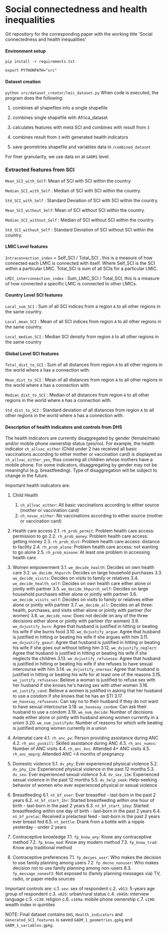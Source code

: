 # Social connectedness and health inequalities

Git repository for the corresponding paper with the working title 'Social connectedness and health inequalities'

#### Environment setup

``` pip install -r requirements.txt ```

``` export PYTHONPATH="src" ```

#### Dataset creation

``` python src/dataset_creator/lmic_dataset.py ```
When code is executed, the program does the following:


1. combines all shapefiles into a single shapefile

2. combines single shapefile with Africa_dataset

3. calculates features with meta SCI and combines with result from `3`

4. combines result from `3` with generated health indicators

6. save geometries shapefile and variables data in ``` /combined_dataset ```

For finer granularity, we use data on at ```GADM1``` level.

### Extracted features from SCI

```Mean_SCI_with_Self```: Mean of SCI with SCI within the country.

```Median_SCI_with_Self``` : Median of SCI with SCI within the country.

```Std_SCI_with_Self``` : Standard Deviation of SCI with SCI within the country.

```Mean_SCI_without_Self```: Mean of SCI without SCI within the country.

```Median_SCI_without_Self``` : Median of SCI without SCI within the country.

```Std_SCI_without_Self``` : Standard Deviation of SCI without SCI within the country.

#### LMIC Level features

```Intraconnection_index``` = Self_SCI / Total_SCI , this is a measure of how connected each LMIC is connected
with itself. Where Self_SCI is the SCI within a particular LMIC. Total_SCI is sum of all SCIs for a
particular LMIC.

```LMIC_interconnection_index``` : Sum_LMIC_SCI / Total_SCI, this is a measure of how connected a specific LMIC
is connected to other LMICs.


#### Country Level SCI features

```Local_sum_SCI``` : Sum of all SCI indices from a region `A` to all other regions in the same country.

```Local_mean_SCI``` : Mean of all SCI indices from region `A` to all other regions in the same country.

```Local_median_SCI``` : Median SCI density from region `A` to all other regions in the same country

#### Global Level SCI features

```Total_dist_to_SCI``` : Sum of all distances from region `A` to all other regions in the world where `A` has a
connection with.

```Mean_dist_to_SCI``` : Mean of all distances from region `A` to all other regions in the world where `A` has a
connection with.

```Median_dist_to_SCI``` : Median of all distances from region `A` to all other regions in the world where `A` has a
connection with.

```Std_dist_to_SCI``` : Standard deviation of all distances from region `A` to all other regions in the world where `A`
has a connection with.

#### Description of health indicators and controls from DHS

The health indicators are currently disaggregated by gender (female/male) and/or mobile phone ownership status (yes/no).
For example, the health indicator ```ch_allvac_either``` (Child under 2 has received all basic vaccinations according to
either mother or vaccination card) is displayed as ```ch_allvac_either_yes```, thus covering all children whose mothers
have a mobile phone. For some indicators, disaggregating by gender may not be meaningful (e.g. breastfeeding). Type of
disaggregation will be subject to change in the future.

Important health indicators are:

1. Child Health
   1. ```ch_allvac_either```: All basic vaccinations according to either source (mother or vaccination card)
   2. ```ch_novac_either```: No vaccinations according to either source (mother or vaccination card)
2. Health care access
2.1. ```rh_prob_permit```: Problem health care access: permission to go
2.2. ```rh_prob_money```: Problem health care access: getting money
2.3. ```rh_prob_dist```: Problem health care access: distance to facility
2.4. ```rh_prob_alone```: Problem health care access: not wanting to go alone
2.5. ```rh_prob_minone```: At least one problem in accessing health care

3. Women empowerment
3.1. ```we_decide_health```: Decides on own health care
3.2. ```we_decide_hhpurch```: Decides on large household purchases
3.3. ```we_decide_visits```: Decides on visits to family or relatives
3.4. ```we_decide_health_self```: Decides on own health care either alone or jointly with partner
3.5. ```we_decide_hhpurch_self```: Decides on large household purchases either alone or jointly with partner
3.6. ```we_decide_visits_self```: Decides on visits to family or relatives either alone or jointly with partner
3.7. ```we_decide_all```: Decides on all three: health, purchases, and visits  either alone or jointly with partner (for women)
3.8. ```we_decide_none```: Does not decide on any of the three decisions either alone or jointly with partner (for women)
3.9. ```we_dvjustify_burn```: Agree that husband is justified in hitting or beating his wife if she burns food
3.10. ```we_dvjustify_argue```: Agree that husband is justified in hitting or beating his wife if she argues with him
3.11. ```we_dvjustify_goout```: Agree that husband is justified in hitting or beating his wife if she goes out without telling him
3.12. ```we_dvjustify_neglect```: Agree that husband is justified in hitting or beating his wife if she neglects the children
3.13. ```we_dvjustify_refusesex```: Agree that husband is justified in hitting or beating his wife if she refuses to have sexual intercourse with him
3.14. ```we_dvjustify_onereas```: Agree that husband is justified in hitting or beating his wife for at least one of the reasons
3.15. ```we_justify_refusesex```: Believe a woman is justified to refuse sex with her husband if she knows he's having sex with other women
3.16. ```we_justify_cond```: Believe a women is justified in asking that her husband to use a condom if she knows that he has an STI
3.17. ```we_havesay_refusesex```: Can say no to their husband if they do not want to have sexual intercourse
3.18. ```we_havesay_condom```: Can ask their husband to use a condom
3.19. ```we_num_decide```: Number of decisions made either alone or jointly with husband among women currently in a union
3.20. ```we_num_justifydv```: Number of reasons for which wife beating is justified among women currently in a union

4. Antenatal care
4.1. ```rh_anc_pv```: Person providing assistance during ANC
4.2. ```rh_anc_pvskill```: Skilled assistance during ANC
4.3. ```rh_anc_numvs```: Number of ANC visits
4.4. ```rh_anc_4vs```: Attended 4+ ANC visits
4.5. ```rh_anc_moprg```: Attended ANC <4 months of pregnancy

5. Domestic violence
5.1. ```dv_phy```: Ever experienced physical violence
5.2. ```dv_phy_12m```: Experienced physical violence in the past 12 months
5.3. ```dv_sex```: Ever experienced sexual violence
5.4. ```dv_sex_12m```: Experienced sexual violence in the past 12 months
5.5. ```dv_help_seek```: Help-seeking behavior of women who ever experienced physical or sexual violence

6. Breastfeeding
6.1. ```nt_bf_ever```: Ever breastfed - last-born in the past 2 years
6.2. ```nt_bf_start_1hr```: Started breastfeeding within one hour of birth - last-born in the past 2 years
6.3. ```nt_bf_start_1day```: Started breastfeeding within one day of birth - last-born in the past 2 years
6.4. ```nt_bf_prelac```: Received a prelacteal feed - last-born in the past 2 years ever breast fed
6.5. ```nt_bottle```: Drank from a bottle with a nipple yesterday - under 2 years

7. Contraceptive knowledge
7.1. ```fp_know_any```: Know any contraceptive method
7.2. ```fp_know_mod```: Know any modern method
7.3. ```fp_know_trad```: Know any traditional method

7. Contraceptive preferences
7.1. ```fp_decyes_user```: Who makes the decision to use family planning among users
7.2. ```fp_decno_nonuser```: Who makes decision not to use family planning among non-users
8.3. ```fp_message_noneof3```: Not exposed to (family planning messages via) TV, radio, or paper media sources

Important controls are:
c.1. ```sex```: sex of respondent
c.2. ```v013```: 5-years age group of respondent
c.3. ```v025```: urban/rural status
c.4. ```v045b```: interview language
c.5. ```v130```: religion
c.6. ```v169a```: mobile phone ownership
c.7. ```v190```: wealth index in quintiles

NOTE: Final dataset contains `DHS`, `Health_indicators` and `Generated_SCI_features` is
saved ```GADM_1_geometries.gpkg``` and ```GADM_1_variables.gpkg```.
